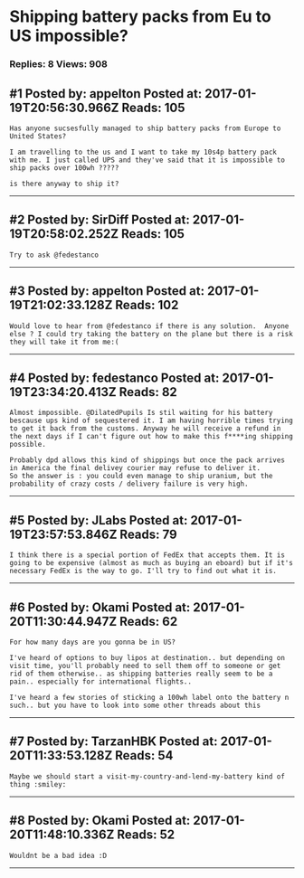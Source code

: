 # Shipping battery packs from Eu to US impossible?

### Replies: 8 Views: 908

## \#1 Posted by: appelton Posted at: 2017-01-19T20:56:30.966Z Reads: 105

```
Has anyone sucsesfully managed to ship battery packs from Europe to United States? 

I am travelling to the us and I want to take my 10s4p battery pack with me. I just called UPS and they've said that it is impossible to ship packs over 100wh ????? 

is there anyway to ship it?
```

---
## \#2 Posted by: SirDiff Posted at: 2017-01-19T20:58:02.252Z Reads: 105

```
Try to ask @fedestanco
```

---
## \#3 Posted by: appelton Posted at: 2017-01-19T21:02:33.128Z Reads: 102

```
Would love to hear from @fedestanco if there is any solution.  Anyone else ? I could try taking the battery on the plane but there is a risk they will take it from me:(
```

---
## \#4 Posted by: fedestanco Posted at: 2017-01-19T23:34:20.413Z Reads: 82

```
Almost impossible. @DilatedPupils Is stil waiting for his battery bescause ups kind of sequestered it. I am having horrible times trying to get it back from the customs. Anyway he will receive a refund in the next days if I can't figure out how to make this f****ing shipping possible.

Probably dpd allows this kind of shippings but once the pack arrives in America the final delivey courier may refuse to deliver it. 
So the answer is : you could even manage to ship uranium, but the probability of crazy costs / delivery failure is very high.
```

---
## \#5 Posted by: JLabs Posted at: 2017-01-19T23:57:53.846Z Reads: 79

```
I think there is a special portion of FedEx that accepts them. It is going to be expensive (almost as much as buying an eboard) but if it's necessary FedEx is the way to go. I'll try to find out what it is.
```

---
## \#6 Posted by: Okami Posted at: 2017-01-20T11:30:44.947Z Reads: 62

```
For how many days are you gonna be in US?

I've heard of options to buy lipos at destination.. but depending on visit time, you'll probably need to sell them off to someone or get rid of them otherwise.. as shipping batteries really seem to be a pain.. especially for international flights..

I've heard a few stories of sticking a 100wh label onto the battery n such.. but you have to look into some other threads about this
```

---
## \#7 Posted by: TarzanHBK Posted at: 2017-01-20T11:33:53.128Z Reads: 54

```
Maybe we should start a visit-my-country-and-lend-my-battery kind of thing :smiley:
```

---
## \#8 Posted by: Okami Posted at: 2017-01-20T11:48:10.336Z Reads: 52

```
Wouldnt be a bad idea :D
```

---
